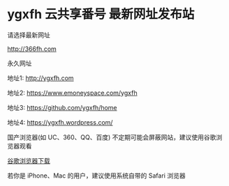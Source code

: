 # ygxfh 云共享番号 最新网址发布站
<p>请选择最新网址</p>
<p><a href="http://366fh.com" rel="nofollow">http://366fh.com</a></p>
<p>永久网址</p>
<p>地址1: <a href="http://ygxfh.com" rel="nofollow">http://ygxfh.com</a></p>
<p>地址2: <a href="https://www.emoneyspace.com/ygxfh" rel="nofollow">https://www.emoneyspace.com/ygxfh</a></p>
<p>地址3: <a href="https://github.com/ygxfh/home">https://github.com/ygxfh/home</a></p>
<p>地址4: <a href="https://ygxfh.wordpress.com/">https://ygxfh.wordpress.com/</a></p>
<p>国产浏览器(如 UC、360、QQ、百度) 不定期可能会屏蔽网站，建议使用谷歌浏览器观看</p>
<p><a href="https://www.google.cn/chrome" title="谷歌浏览器" rel="nofollow">谷歌浏览器下载</a></p>
<p>若你是 iPhone、Mac 的用户，建议使用系统自带的 Safari 浏览器</p>
